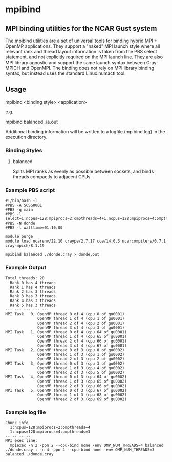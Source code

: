 # mpibind
## MPI binding utilities for the NCAR Gust system
The mpibind utilities are a set of universal tools for binding hybrid MPI + OpenMP applications. They support a "naked" MPI launch style where all relevant rank and thread layout information is taken from the PBS select statement, and not explicitly required on the MPI launch line. They are also MPI library agnostic and support the same launch syntax between Cray-MPICH and OpenMPI. The binding does not rely on MPI library binding syntax, but instead uses the standard Linux numactl tool.

## Usage
mpibind \<binding style\> \<application\>

e.g.

mpibind balanced ./a.out

Additional binding information will be written to a logfile (mpibind.log) in the execution directory.

### Binding Styles
1. balanced

   Splits MPI ranks as evenly as possible between sockets, and binds threads compactly to adjacent CPUs.

### Example PBS script

```shell
#!/bin/bash -l
#PBS -A SCSG0001
#PBS -q main
#PBS -l select=1:ncpus=128:mpiprocs=2:ompthreads=4+1:ncpus=128:mpiprocs=4:ompthreads=3
#PBS -N donde
#PBS -l walltime=01:10:00

module purge
module load ncarenv/22.10 craype/2.7.17 cce/14.0.3 ncarcompilers/0.7.1 cray-mpich/8.1.19

mpibind balanced ./donde.cray > donde.out
```

### Example Output
```
Total threads: 20
  Rank 0 has 4 threads
  Rank 1 has 4 threads
  Rank 2 has 3 threads
  Rank 3 has 3 threads
  Rank 4 has 3 threads
  Rank 5 has 3 threads
--- --- --- --- ---
MPI Task   0, OpenMP thread 0 of 4 (cpu 0 of gu0001)
              OpenMP thread 1 of 4 (cpu 1 of gu0001)
              OpenMP thread 2 of 4 (cpu 2 of gu0001)
              OpenMP thread 3 of 4 (cpu 3 of gu0001)
MPI Task   1, OpenMP thread 0 of 4 (cpu 64 of gu0001)
              OpenMP thread 1 of 4 (cpu 65 of gu0001)
              OpenMP thread 2 of 4 (cpu 66 of gu0001)
              OpenMP thread 3 of 4 (cpu 67 of gu0001)
MPI Task   2, OpenMP thread 0 of 3 (cpu 0 of gu0002)
              OpenMP thread 1 of 3 (cpu 1 of gu0002)
              OpenMP thread 2 of 3 (cpu 2 of gu0002)
MPI Task   3, OpenMP thread 0 of 3 (cpu 3 of gu0002)
              OpenMP thread 1 of 3 (cpu 4 of gu0002)
              OpenMP thread 2 of 3 (cpu 5 of gu0002)
MPI Task   4, OpenMP thread 0 of 3 (cpu 64 of gu0002)
              OpenMP thread 1 of 3 (cpu 65 of gu0002)
              OpenMP thread 2 of 3 (cpu 66 of gu0002)
MPI Task   5, OpenMP thread 0 of 3 (cpu 67 of gu0002)
              OpenMP thread 1 of 3 (cpu 68 of gu0002)
              OpenMP thread 2 of 3 (cpu 69 of gu0002)
```

### Example log file
```
Chunk info
  1:ncpus=128:mpiprocs=2:ompthreads=4
  1:ncpus=128:mpiprocs=4:ompthreads=3
-- -- -- --
MPI exec line:
  mpiexec -n 2 -ppn 2 --cpu-bind none -env OMP_NUM_THREADS=4 balanced ./donde.cray : -n 4 -ppn 4 --cpu-bind none -env OMP_NUM_THREADS=3 balanced ./donde.cray
```

